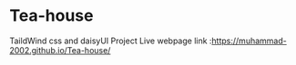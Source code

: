 # Tea-house
TaildWind css and daisyUI Project
Live webpage link :https://muhammad-2002.github.io/Tea-house/
